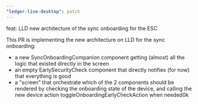 ```yaml
---
"ledger-live-desktop": patch
---
```


feat: LLD new architecture of the sync onboarding for the ESC

This PR is implementing the new architecture on LLD for the sync onboarding:

- a new SyncOnboardingCompanion component getting (almost) all the logic that existed directly in the screen
- an empty EarlySecurityCheck component that directly notifies (for now) that everything is good
- a "screen" that orchestrate which of the 2 components should be rendered by checking the onboarding state of the device, and calling the new device action toggleOnboardingEarlyCheckAction when needed0k

